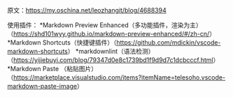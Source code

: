 原文：<https://my.oschina.net/leozhangit/blog/4688394>

使用插件：
    *Markdown Preview Enhanced（多功能插件，渲染为主）（<https://shd101wyy.github.io/markdown-preview-enhanced/#/zh-cn/>）
    *Markdown Shortcuts（快捷键插件）（<https://github.com/mdickin/vscode-markdown-shortcuts>）
    *markdownlint（语法检测）（<https://yijiebuyi.com/blog/79347d0e8c1739bd1f9d9d7c1dcbcccf.html>）
    *Markdown Paste （粘贴图片）（<https://marketplace.visualstudio.com/items?itemName=telesoho.vscode-markdown-paste-image>）

